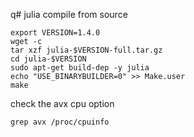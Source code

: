 q# julia compile from source

```
export VERSION=1.4.0
wget -c
tar xzf julia-$VERSION-full.tar.gz
cd julia-$VERSION
sudo apt-get build-dep -y julia
echo "USE_BINARYBUILDER=0" >> Make.user
make
```
check the avx cpu option

``` shell
grep avx /proc/cpuinfo
```
